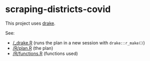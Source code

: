 # scraping-districts-covid

This project uses [drake](https://github.com/ropensci/drake).

See:

 - [/_drake.R](/_drake.R) (runs the plan in a new session with `drake::r_make()`)
 - [/R/plan.R](R/plan.R) (the plan)
 - [/R/functions.R](/R/functions.R) (functions used)
